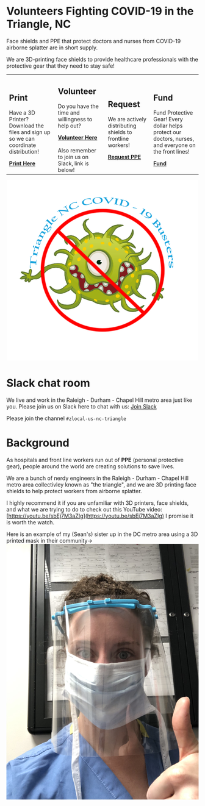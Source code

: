# Volunteers Fighting COVID-19 in the Triangle, NC

Face shields and PPE that protect doctors and nurses from COVID-19 airborne splatter are in short supply.

We are 3D-printing face shields to provide healthcare professionals with the protective gear that they need to stay safe!

<table>
<tr>
<td>
<h2>Print</h2>

Have a 3D Printer? Download the files and sign up so we can coordinate distribution!

<div id="button"><b><a href="docs/print.html">Print Here</a></b></div>

</td>
<td>

<h2>Volunteer</h2>

Do you have the time and willingness to help out?

<div id="button"><b><a href="https://forms.gle/CwF7hVyBP1fBB49A9">Volunteer Here</a></b></div><br>
Also remember to join us on Slack, link is below!

</td>
<td>

<h2>Request</h2>

We are actively distributing shields to frontline workers!

<div id="button"><b><a href="https://forms.gle/ZrBaD8XHApYGEsFa6">Request PPE</a></b></div>

</td>
<td>

<h2>Fund</h2>

Fund Protective Gear! Every dollar helps protect our doctors, nurses, and everyone on the front lines!

<div id="button"><b><a href="docs/fund.html">Fund</a></b></div>
</td>
</tr>

</table>

<center><img src="images/covid-logo.png" width="500px" border="0"></center>



# Slack chat room

We live and work in the Raleigh - Durham - Chapel Hill metro area just like you.  Please join us on Slack here to chat with us: [Join Slack](https://join.slack.com/t/masksfordocs/shared_invite/zt-dcwc740h-jZtGkDZl8NMGUKzgRXX56g)

Please join the channel `#zlocal-us-nc-triangle`

# Background

As hospitals and front line workers run out of **PPE** (personal protective gear), people around the world are creating solutions to save lives.

We are a bunch of nerdy engineers in the Raleigh - Durham - Chapel Hill metro area collectivley known as "the triangle", and we are 3D printing face shields to help protect workers from airborne splatter.  

I highly recommend it if you are unfamiliar with 3D printers, face shields, and what we are trying to do to check out this YouTube video: [https://youtu.be/sbEj7M3aZIg](https://youtu.be/sbEj7M3aZIg)  I promise it is worth the watch.

Here is an example of my (Sean's) sister up in the DC metro area using a 3D printed mask in their community->
![mask example](images/callan_mask.jpg)
